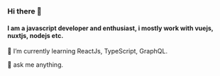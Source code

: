 ### Hi there 👋

#### I am a javascript developer and enthusiast, i mostly work with vuejs, nuxtjs, nodejs etc.

🌱 I’m currently learning ReactJs, TypeScript, GraphQL.

💬 ask me anything.
